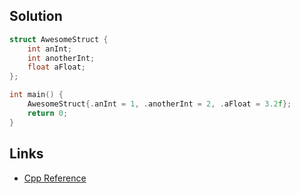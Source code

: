 ## Solution

```cpp
struct AwesomeStruct {
    int anInt;
    int anotherInt;
    float aFloat;
};

int main() {
    AwesomeStruct{.anInt = 1, .anotherInt = 2, .aFloat = 3.2f};
    return 0;
}
```

## Links

- [Cpp Reference](https://en.cppreference.com/w/cpp/language/aggregate_initialization#Designated_initializers)
